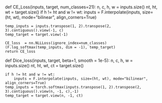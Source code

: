 

<!--
 * @version:
 * @Author:  StevenJokess https://github.com/StevenJokess
 * @Date: 2020-12-17 17:28:23
 * @LastEditors:  StevenJokess https://github.com/StevenJokess
 * @LastEditTime: 2020-12-17 17:28:24
 * @Description:
 * @TODO::
 * @Reference:https://blog.csdn.net/weixin_44791964/article/details/107687696
-->
def CE_Loss(inputs, target, num_classes=21):
    n, c, h, w = inputs.size()
    nt, ht, wt = target.size()
    if h != ht and w != wt:
        inputs = F.interpolate(inputs, size=(ht, wt), mode="bilinear", align_corners=True)

    temp_inputs = inputs.transpose(1, 2).transpose(2, 3).contiguous().view(-1, c)
    temp_target = target.view(-1)

    CE_loss  = nn.NLLLoss(ignore_index=num_classes)(F.log_softmax(temp_inputs, dim = -1), temp_target)
    return CE_loss

def Dice_loss(inputs, target, beta=1, smooth = 1e-5):
    n, c, h, w = inputs.size()
    nt, ht, wt, ct = target.size()

    if h != ht and w != wt:
        inputs = F.interpolate(inputs, size=(ht, wt), mode="bilinear", align_corners=True)
    temp_inputs = torch.softmax(inputs.transpose(1, 2).transpose(2, 3).contiguous().view(n, -1, c),-1)
    temp_target = target.view(n, -1, ct)
